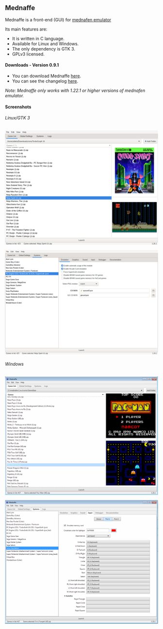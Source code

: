 ## Mednaffe
Mednaffe is a front-end (GUI) for [mednafen emulator](https://mednafen.github.io/ "mednafen emulator")

Its main features are:

 * It is written in C language.
 * Available for Linux and Windows.
 * The only dependency is GTK 3.
 * GPLv3 licensed.

#### Downloads - Version 0.9.1
 * You can download Mednaffe [here](https://github.com/AmatCoder/mednaffe/releases/latest "Downloads").
 * You can see the changelog [here](https://github.com/AmatCoder/mednaffe/blob/master/ChangeLog "ChangeLog").

*Note: Mednaffe only works with 1.22.1 or higher versions of mednafen emulator.*

#### Screenshots

###### Linux/GTK 3

![Mednaffe on Linux/GTK 3](https://github.com/AmatCoder/mednaffe/blob/wiki/mednaffe-0.9.0-linux.png "Mednaffe on Linux/GTK 3")

![Mednaffe on Linux/GTK 3](https://github.com/AmatCoder/mednaffe/blob/wiki/mednaffe-0.9.0-linux2.png "Mednaffe on Linux/GTK 3")

###### Windows

![Mednaffe on Windows 7](https://github.com/AmatCoder/mednaffe/blob/wiki/mednaffe-0.9.0-windows.png "Mednaffe on Windows 7")

![Mednaffe on Windows 7](https://github.com/AmatCoder/mednaffe/blob/wiki/mednaffe-0.9.0-windows2.png "Mednaffe on Windows 7")
